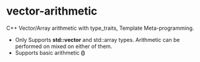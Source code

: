 # vector-arithmetic
C++ Vector/Array arithmetic with type_traits, Template Meta-programming.

* Only Supports **std::vector** and std::array types. Arithmetic can be performed on mixed on either of them.
* Supports basic arithmetic **()**
